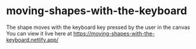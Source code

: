 # moving-shapes-with-the-keyboard
 The shape moves with the keyboard key pressed by the user in the canvas
You can view it live here at https://moving-shapes-with-the-keyboard.netlify.app/
